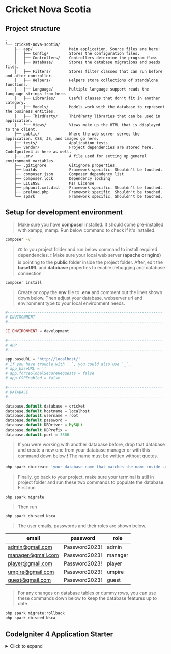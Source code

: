 # Cricket Nova Scotia 

## Project structure
```
.
└── cricket-nova-scotia/
    ├── app/                Main application. Source files are here!
    │   ├── Config/         Stores the configuration files.
    │   ├── Controllers/    Controllers determine the program flow.
    │   ├── Database/       Stores the database migrations and seeds files.
    │   ├── Filters/        Stores filter classes that can run before and after controller.
    │   ├── Helpers/        Helpers store collections of standalone functions.
    │   ├── Language/       Multiple language support reads the language strings from here.
    │   ├── Libraries/      Useful classes that don't fit in another category.
    │   ├── Models/         Models work with the database to represent the business entities.
    │   ├── ThirdParty/     ThirdParty libraries that can be used in application.
    │   └── Views/          Views make up the HTML that is displayed to the client.       
    ├── public/             Where the web server serves the application. CSS, JS, and images go here.
    ├── tests/              Application tests
    ├── vendor/             Project dependencies are stored here. CodeIgniter4 is here as well.
    ├── .env                A file used for setting up general environment variables.
    ├── .gitignore          Gitignore properties.
    ├── builds              Framework specific. Shouldn't be touched.
    ├── composer.json       Composer dependency list
    ├── composer.lock       Dependency locking
    ├── LICENSE             MIT License
    ├── phpunit.xml.dist    Framework specific. Shouldn't be touched.
    ├── preload.php         Framework specific. Shouldn't be touched.
    └── spark               Framework specific. Shouldn't be touched.
```

## Setup for development environment

> Make sure you have **composer** installed. It should come pre-installed with xampp, mamp. Run below command to check if it's installed.
```sh
composer -v
```

> `CD` to you project folder and run below command to install required dependencies. :exclamation: Make sure your local web server **(apache or nginx)** is pointing to the **public** folder inside the project folder. After, edit the   **baseURL** and **database** properties to enable debugging and database connection
```sh
composer install
```

> Create or copy the **env** file to **.env** and comment out the lines shown down below. Then adjust your database, webserver url and environment type to your local environment needs.
```php
#--------------------------------------------------------------------
# ENVIRONMENT
#--------------------------------------------------------------------

CI_ENVIRONMENT = development

#--------------------------------------------------------------------
# APP
#--------------------------------------------------------------------

app.baseURL = 'http://localhost/'
# If you have trouble with `.`, you could also use `_`.
# app_baseURL = ''
# app.forceGlobalSecureRequests = false
# app.CSPEnabled = false

#--------------------------------------------------------------------
# DATABASE
#--------------------------------------------------------------------

database.default.database = cricket
database.default.hostname = localhost
database.default.username = root
database.default.password = 
database.default.DBDriver = MySQLi
database.default.DBPrefix =
database.default.port = 3306

```

> If you were working with another database before, drop that database and create a new one from your database manager or with this command down below.:exclamation: The name must be written without quotes.
```sh
php spark db:create 'your database name that matches the name inside .env file'
```


> Finally, go back to your project, make sure your terminal is still in project folder and run these two commands to populate the database. First run

```sh
php spark migrate 
```
> Then run

```sh
php spark db:seed Nsca
```

> The user emails, passwords and their roles are shown below. 

| email             | password      | role    |
|-------------------|---------------|---------|
| admin@gmail.com   | Password2023! | admin   |
| manager@gmail.com | Password2023! | manager |
| player@gmail.com  | Password2023! | player  |
| umpire@gmail.com  | Password2023! | umpire  |
| guest@gmail.com   | Password2023! | guest   |

> For any changes on database tables or dummy rows, you can use these commands down below to keep the database features up to date
```sh
php spark migrate:rollback
php spark db:seed Nsca
```


## CodeIgniter 4 Application Starter

<details><summary>Click to expand</summary>

## What is CodeIgniter?

CodeIgniter is a PHP full-stack web framework that is light, fast, flexible and secure.
More information can be found at the [official site](https://codeigniter.com).

This repository holds a composer-installable app starter.
It has been built from the
[development repository](https://github.com/codeigniter4/CodeIgniter4).

More information about the plans for version 4 can be found in [CodeIgniter 4](https://forum.codeigniter.com/forumdisplay.php?fid=28) on the forums.

The user guide corresponding to the latest version of the framework can be found
[here](https://codeigniter4.github.io/userguide/).

## Installation & updates

`composer create-project codeigniter4/appstarter` then `composer update` whenever
there is a new release of the framework.

When updating, check the release notes to see if there are any changes you might need to apply
to your `app` folder. The affected files can be copied or merged from
`vendor/codeigniter4/framework/app`.

## Setup

Copy `env` to `.env` and tailor for your app, specifically the baseURL
and any database settings.

## Important Change with index.php

`index.php` is no longer in the root of the project! It has been moved inside the *public* folder,
for better security and separation of components.

This means that you should configure your web server to "point" to your project's *public* folder, and
not to the project root. A better practice would be to configure a virtual host to point there. A poor practice would be to point your web server to the project root and expect to enter *public/...*, as the rest of your logic and the
framework are exposed.

**Please** read the user guide for a better explanation of how CI4 works!

## Repository Management

We use GitHub issues, in our main repository, to track **BUGS** and to track approved **DEVELOPMENT** work packages.
We use our [forum](http://forum.codeigniter.com) to provide SUPPORT and to discuss
FEATURE REQUESTS.

This repository is a "distribution" one, built by our release preparation script.
Problems with it can be raised on our forum, or as issues in the main repository.

## Server Requirements

PHP version 7.4 or higher is required, with the following extensions installed:

- [intl](http://php.net/manual/en/intl.requirements.php)
- [mbstring](http://php.net/manual/en/mbstring.installation.php)

Additionally, make sure that the following extensions are enabled in your PHP:

- json (enabled by default - don't turn it off)
- [mysqlnd](http://php.net/manual/en/mysqlnd.install.php) if you plan to use MySQL
- [libcurl](http://php.net/manual/en/curl.requirements.php) if you plan to use the HTTP\CURLRequest library

</details>
